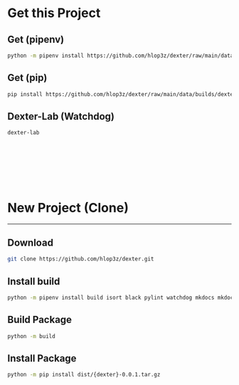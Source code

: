 # Get this Project

## Get (**pipenv**)
```sh
python -m pipenv install https://github.com/hlop3z/dexter/raw/main/data/builds/dexter-0.0.1.tar.gz
```

## Get (**pip**)
```sh
pip install https://github.com/hlop3z/dexter/raw/main/data/builds/dexter-0.0.1.tar.gz
```

## Dexter-Lab (Watchdog)
```sh
dexter-lab
```

<br /><br /><br />
---
# New Project (**Clone**)
---

## Download
```sh
git clone https://github.com/hlop3z/dexter.git
```

## Install **build**
```sh
python -m pipenv install build isort black pylint watchdog mkdocs mkdocs-material --dev --pre
```

## Build **Package**
```sh
python -m build
```

## Install **Package**
```sh
python -m pip install dist/{dexter}-0.0.1.tar.gz
```